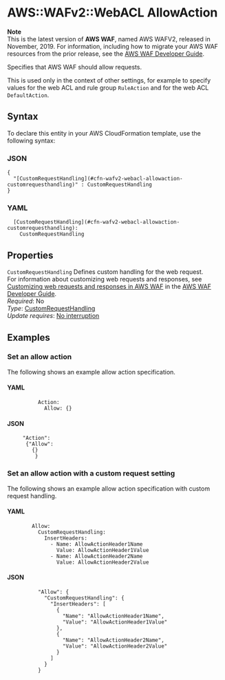 # AWS::WAFv2::WebACL AllowAction<a name="aws-properties-wafv2-webacl-allowaction"></a>

**Note**  
This is the latest version of **AWS WAF**, named AWS WAFV2, released in November, 2019\. For information, including how to migrate your AWS WAF resources from the prior release, see the [AWS WAF Developer Guide](https://docs.aws.amazon.com/waf/latest/developerguide/waf-chapter.html)\. 

Specifies that AWS WAF should allow requests\.

This is used only in the context of other settings, for example to specify values for the web ACL and rule group `RuleAction` and for the web ACL `DefaultAction`\. 

## Syntax<a name="aws-properties-wafv2-webacl-allowaction-syntax"></a>

To declare this entity in your AWS CloudFormation template, use the following syntax:

### JSON<a name="aws-properties-wafv2-webacl-allowaction-syntax.json"></a>

```
{
  "[CustomRequestHandling](#cfn-wafv2-webacl-allowaction-customrequesthandling)" : CustomRequestHandling
}
```

### YAML<a name="aws-properties-wafv2-webacl-allowaction-syntax.yaml"></a>

```
  [CustomRequestHandling](#cfn-wafv2-webacl-allowaction-customrequesthandling): 
    CustomRequestHandling
```

## Properties<a name="aws-properties-wafv2-webacl-allowaction-properties"></a>

`CustomRequestHandling`  <a name="cfn-wafv2-webacl-allowaction-customrequesthandling"></a>
Defines custom handling for the web request\.  
For information about customizing web requests and responses, see [Customizing web requests and responses in AWS WAF](https://docs.aws.amazon.com/waf/latest/developerguide/waf-custom-request-response.html) in the [AWS WAF Developer Guide](https://docs.aws.amazon.com/waf/latest/developerguide/waf-chapter.html)\.   
*Required*: No  
*Type*: [CustomRequestHandling](aws-properties-wafv2-webacl-customrequesthandling.md)  
*Update requires*: [No interruption](https://docs.aws.amazon.com/AWSCloudFormation/latest/UserGuide/using-cfn-updating-stacks-update-behaviors.html#update-no-interrupt)

## Examples<a name="aws-properties-wafv2-webacl-allowaction--examples"></a>



### Set an allow action<a name="aws-properties-wafv2-webacl-allowaction--examples--Set_an_allow_action_"></a>

The following shows an example allow action specification\. 

#### YAML<a name="aws-properties-wafv2-webacl-allowaction--examples--Set_an_allow_action_--yaml"></a>

```
          Action:
            Allow: {}
```

#### JSON<a name="aws-properties-wafv2-webacl-allowaction--examples--Set_an_allow_action_--json"></a>

```
     "Action": 
      {"Allow": 
        {}
         }
```

### Set an allow action with a custom request setting<a name="aws-properties-wafv2-webacl-allowaction--examples--Set_an_allow_action_with_a_custom_request_setting"></a>

The following shows an example allow action specification with custom request handling\. 

#### YAML<a name="aws-properties-wafv2-webacl-allowaction--examples--Set_an_allow_action_with_a_custom_request_setting--yaml"></a>

```
        Allow:
          CustomRequestHandling:
            InsertHeaders:
              - Name: AllowActionHeader1Name
                Value: AllowActionHeader1Value
              - Name: AllowActionHeader2Name
                Value: AllowActionHeader2Value
```

#### JSON<a name="aws-properties-wafv2-webacl-allowaction--examples--Set_an_allow_action_with_a_custom_request_setting--json"></a>

```
          "Allow": {
            "CustomRequestHandling": {
              "InsertHeaders": [
                {
                  "Name": "AllowActionHeader1Name",
                  "Value": "AllowActionHeader1Value"
                },
                {
                  "Name": "AllowActionHeader2Name",
                  "Value": "AllowActionHeader2Value"
                }
              ]
            }
          }
```